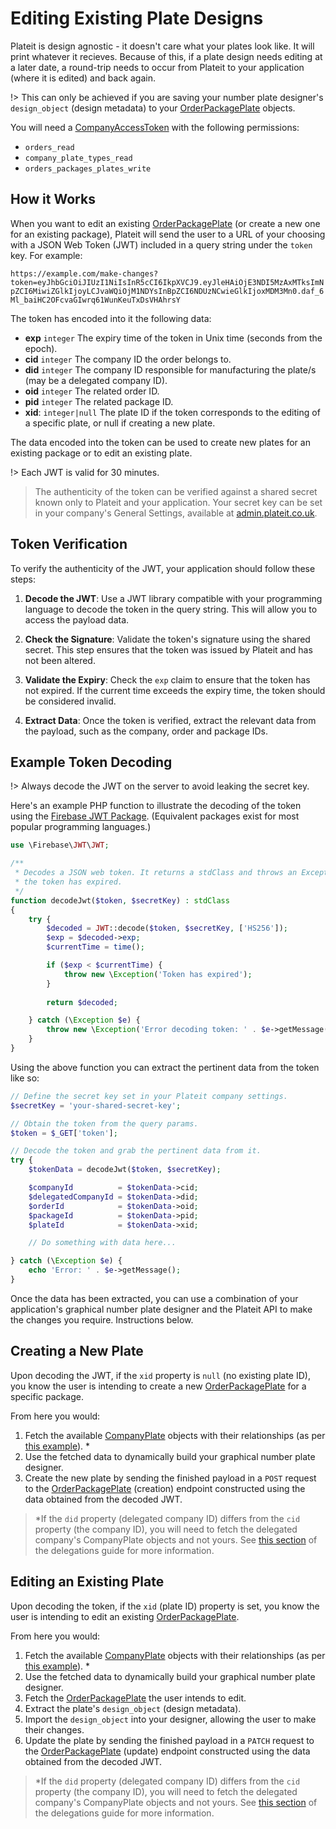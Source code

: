 # Editing Existing Plate Designs

Plateit is design agnostic - it doesn't care what your plates look like. It will print whatever it recieves. Because of this, if a plate design needs editing at a later date, a round-trip needs to occur from Plateit to your application (where it is edited) and back again.

!> This can only be achieved if you are saving your number plate designer's `design_object` (design metadata) to your [OrderPackagePlate](/objects/order-package-plate.md) objects.

You will need a [CompanyAccessToken](/objects/company-access-token.md) with the following permissions:

* `orders_read`
* `company_plate_types_read`
* `orders_packages_plates_write`

## How it Works

When you want to edit an existing [OrderPackagePlate](/objects/order-package-plate.md) (or create a new one for an existing package), Plateit will send the user to a URL of your choosing with a JSON Web Token (JWT) included in a query string under the `token` key. For example:

`https://example.com/make-changes?token=eyJhbGciOiJIUzI1NiIsInR5cCI6IkpXVCJ9.eyJleHAiOjE3NDI5MzAxMTksImNpZCI6MiwiZGlkIjoyLCJvaWQiOjM1NDYsInBpZCI6NDUzNCwieGlkIjoxMDM3Mn0.daf_6Ml_baiHC2OFcvaGIwrq61WunKeuTxDsVHAhrsY`

The token has encoded into it the following data:

* **exp** `integer` The expiry time of the token in Unix time (seconds from the epoch).
* **cid** `integer` The company ID the order belongs to.
* **did** `integer` The company ID responsible for manufacturing the plate/s (may be a delegated company ID).
* **oid** `integer` The related order ID.
* **pid** `integer` The related package ID.
* **xid**: `integer|null` The plate ID if the token corresponds to the editing of a specific plate, or null if creating a new plate.

The data encoded into the token can be used to create new plates for an existing package or to edit an existing plate.

!> Each JWT is valid for 30 minutes.

> The authenticity of the token can be verified against a shared secret known only to Plateit and your application. Your secret key can be set in your company's General Settings, available at [admin.plateit.co.uk](https://admin.plateit.co.uk).

## Token Verification

To verify the authenticity of the JWT, your application should follow these steps:

1. **Decode the JWT**: Use a JWT library compatible with your programming language to decode the token in the query string. This will allow you to access the payload data.

2. **Check the Signature**: Validate the token's signature using the shared secret. This step ensures that the token was issued by Plateit and has not been altered.

3. **Validate the Expiry**: Check the `exp` claim to ensure that the token has not expired. If the current time exceeds the expiry time, the token should be considered invalid.

4. **Extract Data**: Once the token is verified, extract the relevant data from the payload, such as the company, order and package IDs.

## Example Token Decoding

!> Always decode the JWT on the server to avoid leaking the secret key.

Here's an example PHP function to illustrate the decoding of the token using the [Firebase JWT Package](https://github.com/firebase/php-jwt). (Equivalent packages exist for most popular programming languages.)

```php
use \Firebase\JWT\JWT;

/**
 * Decodes a JSON web token. It returns a stdClass and throws an Exception if
 * the token has expired.
 */
function decodeJwt($token, $secretKey) : stdClass
{
    try {
        $decoded = JWT::decode($token, $secretKey, ['HS256']);
        $exp = $decoded->exp;
        $currentTime = time();

        if ($exp < $currentTime) {
            throw new \Exception('Token has expired');
        }
        
        return $decoded;

    } catch (\Exception $e) {
        throw new \Exception('Error decoding token: ' . $e->getMessage());
    }
}
```

Using the above function you can extract the pertinent data from the token like so:

```php
// Define the secret key set in your Plateit company settings.
$secretKey = 'your-shared-secret-key';

// Obtain the token from the query params.
$token = $_GET['token'];

// Decode the token and grab the pertinent data from it.
try {
    $tokenData = decodeJwt($token, $secretKey);

    $companyId          = $tokenData->cid;
    $delegatedCompanyId = $tokenData->did;
    $orderId            = $tokenData->oid;
    $packageId          = $tokenData->pid;
    $plateId            = $tokenData->xid;

    // Do something with data here...

} catch (\Exception $e) {
    echo 'Error: ' . $e->getMessage();
}
```

Once the data has been extracted, you can use a combination of your application's graphical number plate designer and the Plateit API to make the changes you require. Instructions below.

## Creating a New Plate

Upon decoding the JWT, if the `xid` property is `null` (no existing plate ID), you know the user is intending to create a new [OrderPackagePlate](/objects/order-package-plate.md) for a specific package.

From here you would:

1. Fetch the available [CompanyPlate](/objects/company-plate.md) objects with their relationships (as per [this example](/fundamentals/suggested-integration.md?id=fetching-available-plates)). *
2. Use the fetched data to dynamically build your graphical number plate designer.
3. Create the new plate by sending the finished payload in a `POST` request to the [OrderPackagePlate](/objects/order-package-plate.md) (creation) endpoint constructed using the data obtained from the decoded JWT.

> *If the `did` property (delegated company ID) differs from the `cid` property (the company ID), you will need to fetch the delegated company's CompanyPlate objects and not yours. See [this section](/fundamentals/delegations?id=retrieving-available-foreign-items) of the delegations guide for more information.

## Editing an Existing Plate

Upon decoding the token, if the `xid` (plate ID) property is set, you know the user is intending to edit an existing [OrderPackagePlate](/objects/order-package-plate.md).

From here you would:

1. Fetch the available [CompanyPlate](/objects/company-plate.md) objects with their relationships (as per [this example](/fundamentals/suggested-integration.md?id=fetching-available-plates)). *
2. Use the fetched data to dynamically build your graphical number plate designer.
3. Fetch the [OrderPackagePlate](/objects/order-package-plate.md) the user intends to edit.
4. Extract the plate's `design_object` (design metadata).
5. Import the `design_object` into your designer, allowing the user to make their changes.
6. Update the plate by sending the finished payload in a `PATCH` request to the [OrderPackagePlate](/objects/order-package-plate.md) (update) endpoint constructed using the data obtained from the decoded JWT.

> *If the `did` property (delegated company ID) differs from the `cid` property (the company ID), you will need to fetch the delegated company's CompanyPlate objects and not yours. See [this section](/fundamentals/delegations?id=retrieving-available-foreign-items) of the delegations guide for more information.